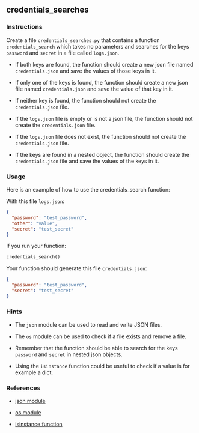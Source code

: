 ## credentials_searches

### Instructions

Create a file `credentials_searches.py` that contains a function `credentials_search` which takes no parameters and searches for the keys `password` and `secret` in a file called `logs.json`.

- If both keys are found, the function should create a new json file named `credentials.json` and save the values of those keys in it.

- If only one of the keys is found, the function should create a new json file named `credentials.json` and save the value of that key in it.

- If neither key is found, the function should not create the `credentials.json` file.

- If the `logs.json` file is empty or is not a json file, the function should not create the `credentials.json` file.

- If the `logs.json` file does not exist, the function should not create the `credentials.json` file.

- If the keys are found in a nested object, the function should create the `credentials.json` file and save the values of the keys in it.

### Usage

Here is an example of how to use the credentials_search function:

With this file `logs.json`:

```json
{
  "password": "test_password",
  "other": "value",
  "secret": "test_secret"
}
```

If you run your function:

```python
credentials_search()
```

Your function should generate this file `credentials.json`:

```json
{
  "password": "test_password",
  "secret": "test_secret"
}
```

### Hints

- The `json` module can be used to read and write JSON files.

- The `os` module can be used to check if a file exists and remove a file.

- Remember that the function should be able to search for the keys `password` and `secret` in nested json objects.

- Using the `isinstance` function could be useful to check if a value is for example a dict.

### References

- [json module](https://www.w3schools.com/python/python_json.asp)

- [os module](https://docs.python.org/3/library/os.html)

- [isinstance function](https://www.w3schools.com/python/ref_func_isinstance.asp)

